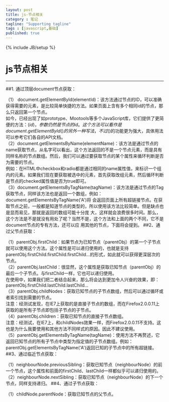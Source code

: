 ```yaml
---
layout: post
title: js-节点相关
category : 笔记
tagline: "Supporting tagline"
tags : [javascript,基础]
published: true
---
```

{% include JB/setup %}
# js节点相关
---
##1. 通过顶层document节点获取：

（1） document.getElementById(elementId)：该方法通过节点的ID，可以准确获得需要的元素，是比较简单快捷的方法。如果页面上含有多个相同id的节点，那么只返回第一个节点。  <br>
如今，已经出现了如prototype、Mootools等多个JavaScript库，它们提供了更简便的方法：$(id)，参数仍然是节点的id。这个方法可以看作是document.getElementById()的另外一种写法，不过$()的功能更为强大，具体用法可以参考它们各自的API文档。  <br>
（2）document.getElementsByName(elementName)：该方法是通过节点的name获取节点，从名字可以看出，这个方法返回的不是一个节点元素，而是具有同样名称的节点数组。然后，我们可以通过要获取节点的某个属性来循环判断是否为需要的节点。  <br> <!--break-->
例如：在HTML中checkbox和radio都是通过相同的name属性值，来标识一个组内的元素。如果我们现在要获取被选中的元素，首先获取改组元素，然后循环判断是节点的checked属性值是否为true即可。  <br>
（3）document.getElementsByTagName(tagName)：该方法是通过节点的Tag获取节点，同样该方法也是返回一个数组，例如：document.getElementsByTagName('A')将 会返回页面上所有超链接节点。在获取节点之前，一般都是知道节点的类型的，所以使用该方法比较简单。但是缺点也是显而易见，那就是返回的数组可能十分庞 大，这样就会浪费很多时间。那么，这个方法是不是就没有用处了呢？当然不是，这个方法和上面的两个不同，它不是document节点的专有方法，还可以应 用其他的节点，下面将会提到。
##2、通过父节点获取：

（1）parentObj.firstChild：如果节点为已知节点（parentObj）的第一个子节点就可以使用这个方法。这个属性是可以递归使用的，也就是支持parentObj.firstChild.firstChild.firstChild...的形式，如此就可以获得更深层次的节点。  <br>
（2）parentObj.lastChild：很显然，这个属性是获取已知节点（parentObj）的最后一个子节点。与firstChild一样，它也可以递归使用。  <br>
在使用中，如果我们把二者结合起来，那么将会达到更加令人兴奋的效果，即：parentObj.firstChild.lastChild.lastChild...  <br>
（3）parentObj.childNodes：获取已知节点的子节点数组，然后可以通过循环或者索引找到需要的节点。  <br>
注意：经测试发现，在IE7上获取的是直接子节点的数组，而在Firefox2.0.0.11上获取的是所有子节点即包括子节点的子节点。  <br>
（4）parentObj.children：获取已知节点的直接子节点数组。  <br>
注意：经测试，在IE7上，和childNodes效果一样，而Firefox2.0.0.11不支持。这也是为什么我要使用和其他方法不同样式的原因。因此不建议使用。  <br>
（5）parentObj.getElementsByTagName(tagName)：使用方法不再赘述，它返回已知节点的所有子节点中类型为指定值的子节点数组。例如：parentObj.getElementsByTagName('A')返回已知的子节点中的所有超链接。
##3、通过临近节点获取：

（1）neighbourNode.previousSibling：获取已知节点（neighbourNode）的前一个节点，这个属性和前面的firstChild、lastChild一样都似乎可以递归使用的。  <br>
（2）neighbourNode.nextSibling：获取已知节点（neighbourNode）的下一个节点，同样支持递归。
##4、通过子节点获取：

（1）childNode.parentNode：获取已知节点的父节点。